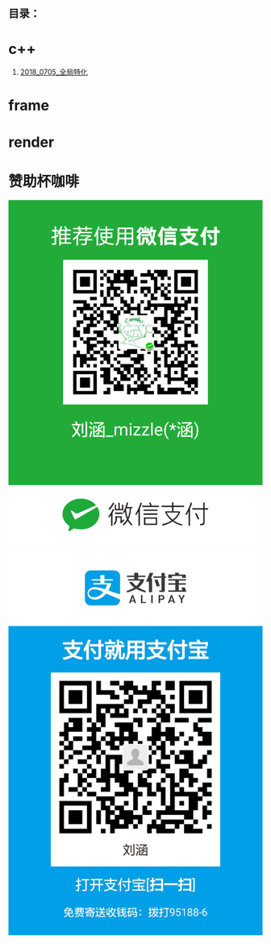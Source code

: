 
## 目录：

c++
=
1. [2018_0705_全局特化](./2018_0705_全局特化/2018_0705_全局特化.md)

frame
=

render
=

赞助杯咖啡
=
![微信](./weixin.png)
![支付宝](./zhifubao.jpg)